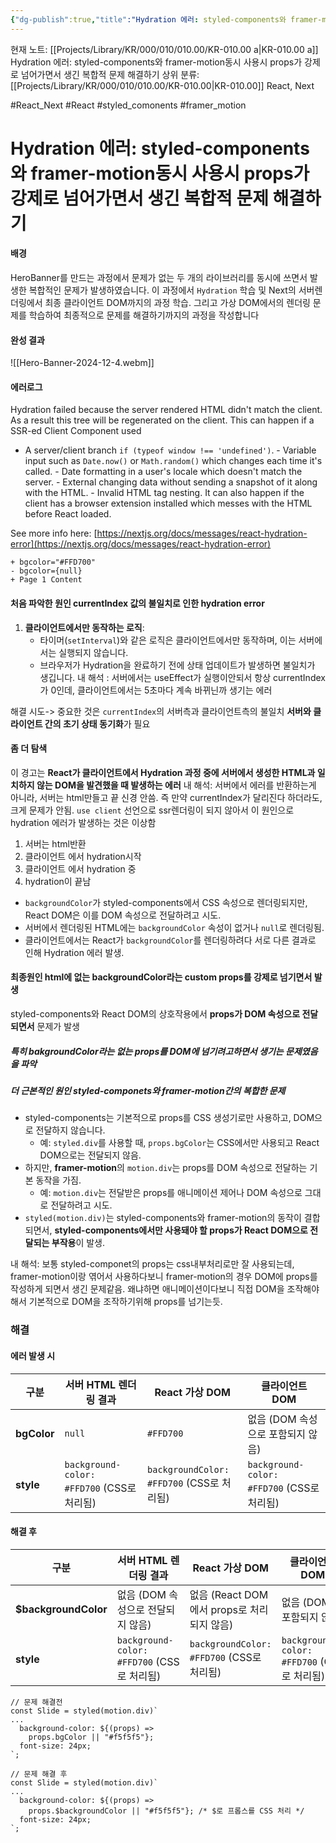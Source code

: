 ```yaml
---
{"dg-publish":true,"title":"Hydration 에러: styled-components와 framer-motion동시 사용시 props가 강제로 넘어가면서 생긴 복합적 문제 해결하기","description":"HeroBanner 구현 중 styled-components와 framer-motion 결합으로 발생한 Hydration 에러를 분석하고, Next.js의 서버 렌더링과 클라이언트 DOM, 가상 DOM 간의 문제를 학습하며 해결한 과정을 기록합니다","permalink":"/projects/library/kr/000/010/010-00/kr-010-00-a/","dgPassFrontmatter":true,"noteIcon":"0","created":"2024-12-04T13:51:45.288+09:00","updated":"2024-12-04T14:22:42.541+09:00"}
---
```


현재 노트: [[Projects/Library/KR/000/010/010.00/KR-010.00 a\|KR-010.00 a]] Hydration 에러: styled-components와 framer-motion동시 사용시 props가 강제로 넘어가면서 생긴 복합적 문제 해결하기
상위 분류: [[Projects/Library/KR/000/010/010.00/KR-010.00\|KR-010.00]] React, Next 

#React_Next #React #styled_comonents #framer_motion



# Hydration 에러: styled-components와 framer-motion동시 사용시 props가 강제로 넘어가면서 생긴 복합적 문제 해결하기

#### 배경
HeroBanner를 만드는 과정에서 문제가 없는 두 개의 라이브러리를 동시에 쓰면서 발생한 복합적인 문제가 발생하였습니다. 이 과정에서 `Hydration` 학습 및  Next의 서버렌더링에서 최종 클라이언트 DOM까지의 과정 학습. 그리고 가상 DOM에서의 렌더링 문제를 학습하여 최종적으로 문제를 해결하기까지의 과정을 작성합니다


#### 완성 결과
![[Hero-Banner-2024-12-4.webm]]


#### 에러로그
Hydration failed because the server rendered HTML didn't match the client. As a result this tree will be regenerated on the client. This can happen if a SSR-ed Client Component used

- A server/client branch `if (typeof window !== 'undefined')`. - Variable input such as `Date.now()` or `Math.random()` which changes each time it's called. - Date formatting in a user's locale which doesn't match the server. - External changing data without sending a snapshot of it along with the HTML. - Invalid HTML tag nesting. It can also happen if the client has a browser extension installed which messes with the HTML before React loaded.

See more info here: [https://nextjs.org/docs/messages/react-hydration-error](https://nextjs.org/docs/messages/react-hydration-error)

```
+ bgcolor="#FFD700"
- bgcolor={null}
+ Page 1 Content
```



#### 처음 파악한 원인 currentIndex 값의 불일치로 인한 hydration error

1. **클라이언트에서만 동작하는 로직**:
    - 타이머(`setInterval`)와 같은 로직은 클라이언트에서만 동작하며, 이는 서버에서는 실행되지 않습니다.
    - 브라우저가 Hydration을 완료하기 전에 상태 업데이트가 발생하면 불일치가 생깁니다.
내 해석 : 서버에서는 useEffect가 실행이안되서 항상 currentIndex가 0인데, 클라이언트에서는 5초마다 계속 바뀌닌까 생기는 에러

해결 시도-> 중요한 것은 `currentIndex`의 서버측과 클라이언트측의 불일치
**서버와 클라이언트 간의 초기 상태 동기화**가 필요



#### 좀 더 탐색
이 경고는 **React가 클라이언트에서 Hydration 과정 중에 서버에서 생성한 HTML과 일치하지 않는 DOM을 발견했을 때 발생하는 에러**
내 해석: 서버에서 에러를 반환하는게 아니라, 서버는 html만들고 끝 신경 안씀. 즉 만약 currentIndex가 달리진다 하더라도, 크게 문제가 안됨. 
`use client` 선언으로 ssr렌더링이 되지 않아서 이 원인으로 hydration 에러가 발생하는 것은 이상함
1. 서버는 html반환
2. 클라이언트 에서 hydration시작
3. 클라이언트 에서 hydration 중
4. hydration이 끝남

- `backgroundColor`가 styled-components에서 CSS 속성으로 렌더링되지만, React DOM은 이를 DOM 속성으로 전달하려고 시도.
- 서버에서 렌더링된 HTML에는 `backgroundColor` 속성이 없거나 `null`로 렌더링됨.
- 클라이언트에서는 React가 `backgroundColor`를 렌더링하려다 서로 다른 결과로 인해 Hydration 에러 발생.


#### 최종원인 html에 없는 backgroundColor라는 custom props를 강제로 넘기면서 발생
styled-components와 React DOM의 상호작용에서 **props가 DOM 속성으로 전달되면서** 문제가 발생
##### **특히 bakgroundColor라는 없는 props를 DOM에 넘기려고하면서 생기는 문제였음을 파악**




##### 더 근본적인 원인 styled-componets와 framer-motion간의 복합한 문제
- styled-components는 기본적으로 props를 CSS 생성기로만 사용하고, DOM으로 전달하지 않습니다.
    - 예: `styled.div`를 사용할 때, `props.bgColor`는 CSS에서만 사용되고 React DOM으로는 전달되지 않음.
- 하지만, **framer-motion**의 `motion.div`는 props를 DOM 속성으로 전달하는 기본 동작을 가짐.
    - 예: `motion.div`는 전달받은 props를 애니메이션 제어나 DOM 속성으로 그대로 전달하려고 시도.
- `styled(motion.div)`는 styled-components와 framer-motion의 동작이 결합되면서, **styled-components에서만 사용돼야 할 props가 React DOM으로 전달되는 부작용**이 발생.

내 해석: 보통 styled-componet의 props는 css내부처리로만 잘 사용되는데, framer-motion이랑 엮어서 사용하다보니 framer-motion의 경우 DOM에 props를 작성하게 되면서 생긴 문제같음. 왜냐하면 애니메이션이다보니 직접 DOM을 조작해야해서 기본적으로 DOM을 조작하기위해 props를 넘기는듯.

### 해결

#### **에러 발생 시**

| **구분**      | **서버 HTML 렌더링 결과**                     | **React 가상 DOM**                      | **클라이언트 DOM**                          |
| ----------- | -------------------------------------- | ------------------------------------- | -------------------------------------- |
| **bgColor** | `null`                                 | `#FFD700`                             | 없음 (DOM 속성으로 포함되지 않음)                  |
| **style**   | `background-color: #FFD700` (CSS로 처리됨) | `backgroundColor: #FFD700` (CSS로 처리됨) | `background-color: #FFD700` (CSS로 처리됨) |

#### **해결 후**

| **구분**               | **서버 HTML 렌더링 결과**                     | **React 가상 DOM**                      | **클라이언트 DOM**                          |
| -------------------- | -------------------------------------- | ------------------------------------- | -------------------------------------- |
| **$backgroundColor** | 없음 (DOM 속성으로 전달되지 않음)                  | 없음 (React DOM에서 props로 처리되지 않음)       | 없음 (DOM에 포함되지 않음)                      |
| **style**            | `background-color: #FFD700` (CSS로 처리됨) | `backgroundColor: #FFD700` (CSS로 처리됨) | `background-color: #FFD700` (CSS로 처리됨) |


```
// 문제 해결전
const Slide = styled(motion.div)`
...
  background-color: ${(props) =>
    props.bgColor || "#f5f5f5"};
  font-size: 24px;
`;

// 문제 해결 후
const Slide = styled(motion.div)`
...
  background-color: ${(props) =>
    props.$backgroundColor || "#f5f5f5"}; /* $로 프롭스를 CSS 처리 */
  font-size: 24px;
`;

